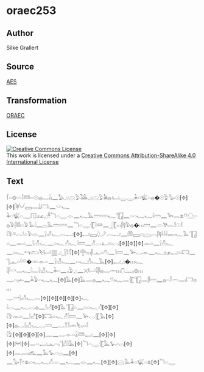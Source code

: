 # oraec253

## Author

Silke Grallert

## Source

[AES](https://github.com/simondschweitzer/aes)

## Transformation

[ORAEC](https://oraec.github.io/)

## License

<a rel="license" href="http://creativecommons.org/licenses/by-sa/4.0/"><img alt="Creative Commons License" style="border-width:0" src="https://i.creativecommons.org/l/by-sa/4.0/88x31.png" /></a><br />This work is licensed under a <a rel="license" href="http://creativecommons.org/licenses/by-sa/4.0/">Creative Commons Attribution-ShareAlike 4.0 International License</a>

## Text

𓆳𓏏𓊗𓎆𓏏𓌐𓆷𓏏𓇳𓏤𓐍𓂋𓍛𓏤𓈖𓅃𓈎𓈍𓅱𓅒𓈎𓈍𓅱𓅉𓐍𓂤𓇾𓇾𓇓𓏏𓆤𓏏𓐍�𓇳𓅱𓅭𓇳[⯑][⯑]𓋴𓊢𓄋𓈙𓂋𓏙𓉐𓏤𓈖𓎟𓆑<br>
𓇓𓏏𓆤𓏏𓇾𓉔𓃭𓈎𓋹𓆓𓏏𓇾𓁹𓈖𓆑𓅓𓏠𓏌𓏌𓏌𓆑𓊹𓉗𓈖𓏏𓏏𓆑𓆑𓇋𓏠𓈖𓅨𓂋𓁷𓄣𓈌𓏏𓐍𓅱𓋴𓀧𓏏𓅱𓅓𓇋𓈖𓊌𓅓𓏠𓏌𓏌𓏌𓈖𓆓𓏏𓇾𓐪𓊈𓇋𓆛𓈖𓃀𓊈𓏥𓋴𓊢𓅱𓐍�𓏥𓏠𓈖𓏛𓌗𓂋𓎛𓇳𓎛<br>
𓇋𓅱𓎼𓂋𓎗𓏏𓅱𓏛𓈖𓍛𓏤𓀭𓆑𓂋𓂝[⯑]𓂝𓈙𓆭𓌳𓐙𓂝𓈖𓏃𓈙𓏏𓈉𓂋𓋴𓊢𓌢𓌢𓌢𓆱𓆑𓅓𓊹𓉗𓏏𓈖𓁹𓏏𓈖𓍛𓏤𓀯𓆑𓈖𓏏𓆑𓀭𓆑𓇋𓏠𓈖𓀭𓂋𓂞𓏏𓂋[⯑][⯑][⯑]𓁹𓏏𓈖𓍛𓀯𓆑<br>
𓈖𓏏𓆑𓄞𓂧𓌸𓂡𓈗𓈎𓃀𓎛𓏁[⯑]𓊯𓏥𓋴𓊵𓏏𓄣𓏤𓈖𓇋𓏠𓈖𓅨𓂋𓁹𓈖𓆑𓃭𓂝𓏏𓉐𓈖𓊹𓊵𓏏𓏐𓏖�𓏒𓁹𓏏𓈖𓍛𓏤𓀯𓆑𓈖𓏏𓆑𓀭𓆑𓅓[⯑]𓂝𓈎�𓏥𓆑<br>
𓇋𓋴𓎡𓂋𓆑𓇋𓂋𓍛𓏤𓀭𓆑𓇓𓏏𓈖𓊪𓅱𓈎𓈖𓏴𓂡𓄤𓋴𓐍𓂋𓏛𓏥𓇝𓊃𓊪𓊗𓏥<br>
𓊃𓏏𓊪𓍉𓈖𓇓𓅱𓏏𓆑𓆑[⯑]𓅓[⯑]𓅓𓂋𓐍𓈖𓆑𓄣𓏤𓆑𓂋𓐪𓊈𓊹𓉗𓂋𓋴𓏠𓈖𓐍𓏏𓍋𓏛𓂋𓏤𓉐𓊖𓏥<br>
𓊃𓎡𓍛𓏤𓀭𓆑𓂋[⯑][⯑][⯑][⯑][⯑]𓆑<br>
𓇋𓂋𓈖𓆑𓂋𓐍𓈖𓍛𓏤𓀭[⯑]𓅓𓊹𓉗𓏏𓈖𓏏𓏏𓆑𓀯[⯑][⯑]<br>
𓇋𓅱𓁹𓏏𓈖𓍛𓏤𓀭[⯑]𓉐𓏤𓏏𓆑𓀯𓇋𓏠𓈖𓅨𓂋𓐪𓊈𓅓[⯑]<br>
[⯑]𓐍𓂋𓍛𓏤𓀭𓆑𓂋𓏠𓈖𓂋𓎝𓎛𓏛𓌸𓊪𓏏𓎛<br>
𓇋𓅱[⯑][⯑][⯑][⯑]𓊃𓈖𓂋𓁹𓏏𓏇𓆷𓂝𓈖[⯑][⯑][⯑]𓋞[⯑]𓂋𓏏𓂝𓊵𓏏𓊪𓊹𓀭𓇋𓅓[⯑]𓆓𓏏𓇾𓐪𓊈𓅓𓅙𓏏𓊌[⯑][⯑]𓂋𓐛𓏤𓃹𓈖𓅓𓅙𓏏𓊌𓈖[⯑]<br>
𓈖𓅭𓐩𓏌𓁷𓏤𓏏𓆑𓆑𓀭𓁹𓈖𓆑𓈖𓁹𓈖𓆑[⯑][⯑]𓈍𓅓𓇓𓏏𓆤𓏏𓁷[⯑]𓆓𓏏𓇾<br>
